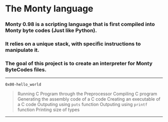 # The Monty language
### Monty 0.98 is a scripting language that is first compiled into Monty byte codes (Just like Python).
### It relies on a unique stack, with specific instructions to manipulate it.
### The goal of this project is to create an interpreter for Monty ByteCodes files.
---
`0x00-hello_world`
> Running C Program through the Preprocessor
> Compiling C program
> Generating the assembly code of a C code
> Creating an executable of a C code
> Outputing using `puts` function
> Outputing using `printf` function
> Printing size of types
---

